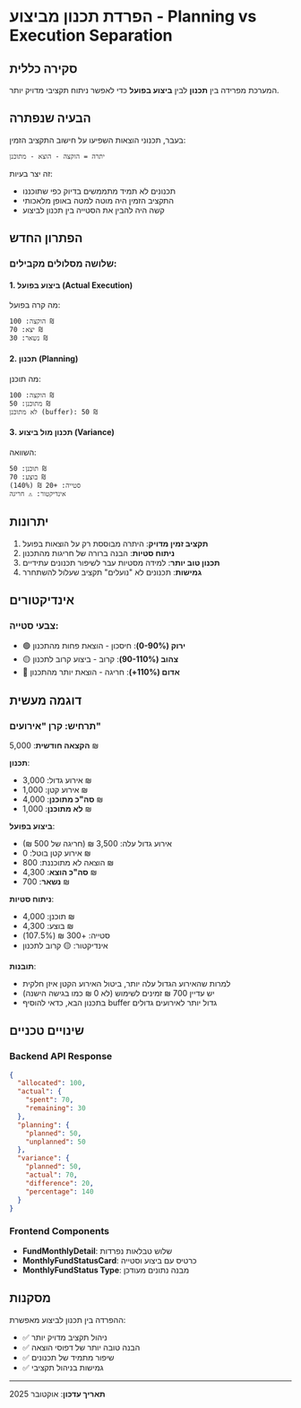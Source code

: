 # הפרדת תכנון מביצוע - Planning vs Execution Separation

## סקירה כללית

המערכת מפרידה בין **תכנון** לבין **ביצוע בפועל** כדי לאפשר ניתוח תקציבי מדויק יותר.

## הבעיה שנפתרה

בעבר, תכנוני הוצאות השפיעו על חישוב התקציב הזמין:
```
יתרה = הוקצה - הוצא - מתוכנן
```

זה יצר בעיות:
- תכנונים לא תמיד מתממשים בדיוק כפי שתוכננו
- התקציב הזמין היה מוטה למטה באופן מלאכותי
- קשה היה להבין את הסטייה בין תכנון לביצוע

## הפתרון החדש

### שלושה מסלולים מקבילים:

#### 1. ביצוע בפועל (Actual Execution)
מה קרה בפועל:
```
הוקצה: 100 ₪
יצא: 70 ₪
נשאר: 30 ₪
```

#### 2. תכנון (Planning)
מה תוכנן:
```
הוקצה: 100 ₪
מתוכנן: 50 ₪
לא מתוכנן (buffer): 50 ₪
```

#### 3. תכנון מול ביצוע (Variance)
השוואה:
```
תוכנן: 50 ₪
בוצע: 70 ₪
סטייה: +20 ₪ (140%)
אינדיקטור: ⚠️ חריגה
```

## יתרונות

1. **תקציב זמין מדויק**: היתרה מבוססת רק על הוצאות בפועל
2. **ניתוח סטיות**: הבנה ברורה של חריגות מהתכנון
3. **תכנון טוב יותר**: למידה מסטיות עבר לשיפור תכנונים עתידיים
4. **גמישות**: תכנונים לא "נועלים" תקציב שעלול להשתחרר

## אינדיקטורים

### צבעי סטייה:
- 🟢 **ירוק (0-90%)**: חיסכון - הוצאת פחות מהתכנון
- 🟡 **צהוב (90-110%)**: קרוב - ביצוע קרוב לתכנון
- 🔴 **אדום (110%+)**: חריגה - הוצאת יותר מהתכנון

## דוגמה מעשית

### תרחיש: קרן "אירועים"

**הקצאה חודשית**: 5,000 ₪

**תכנון**:
- אירוע גדול: 3,000 ₪
- אירוע קטן: 1,000 ₪
- **סה"כ מתוכנן**: 4,000 ₪
- **לא מתוכנן**: 1,000 ₪

**ביצוע בפועל**:
- אירוע גדול עלה: 3,500 ₪ (חריגה של 500 ₪)
- אירוע קטן בוטל: 0 ₪
- הוצאה לא מתוכננת: 800 ₪
- **סה"כ הוצא**: 4,300 ₪
- **נשאר**: 700 ₪

**ניתוח סטיות**:
- תוכנן: 4,000 ₪
- בוצע: 4,300 ₪
- סטייה: +300 ₪ (107.5%)
- אינדיקטור: 🟡 קרוב לתכנון

**תובנות**:
- למרות שהאירוע הגדול עלה יותר, ביטול האירוע הקטן איזן חלקית
- יש עדיין 700 ₪ זמינים לשימוש (לא 0 ₪ כמו בגישה הישנה)
- בתכנון הבא, כדאי להוסיף buffer גדול יותר לאירועים גדולים

## שינויים טכניים

### Backend API Response
```json
{
  "allocated": 100,
  "actual": {
    "spent": 70,
    "remaining": 30
  },
  "planning": {
    "planned": 50,
    "unplanned": 50
  },
  "variance": {
    "planned": 50,
    "actual": 70,
    "difference": 20,
    "percentage": 140
  }
}
```

### Frontend Components
- **FundMonthlyDetail**: שלוש טבלאות נפרדות
- **MonthlyFundStatusCard**: כרטיס עם ביצוע וסטייה
- **MonthlyFundStatus Type**: מבנה נתונים מעודכן

## מסקנות

ההפרדה בין תכנון לביצוע מאפשרת:
- ✅ ניהול תקציב מדויק יותר
- ✅ הבנה טובה יותר של דפוסי הוצאה
- ✅ שיפור מתמיד של תכנונים
- ✅ גמישות בניהול תקציבי

---

**תאריך עדכון**: אוקטובר 2025
